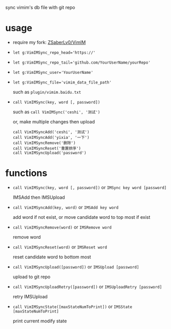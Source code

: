 sync vimim's db file with git repo

# usage

* require my fork: [ZSaberLv0/VimIM](https://github.com/ZSaberLv0/VimIM)
* `let g:VimIMSync_repo_head='https://'`
* `let g:VimIMSync_repo_tail='github.com/YourUserName/yourRepo'`
* `let g:VimIMSync_user='YourUserName'`
* `let g:VimIMSync_file='vimim_data_file_path'`

    such as `plugin/vimim.baidu.txt`

* `call VimIMSync(key, word [, password])`

    such as `call VimIMSync('ceshi', '测试')`

    or, make multiple changes then upload

    ```
    call VimIMSyncAdd('ceshi', '测试')
    call VimIMSyncAdd('yixia', '一下')
    call VimIMSyncRemove('删除')
    call VimIMSyncReset('重置排序')
    call VimIMSyncUpload('password')
    ```

# functions

* `call VimIMSync(key, word [, password])` or `IMSync key word [password]`

    IMSAdd then IMSUpload

* `call VimIMSyncAdd(key, word)` or `IMSAdd key word`

    add word if not exist, or move candidate word to top most if exist

* `call VimIMSyncRemove(word)` or `IMSRemove word`

    remove word

* `call VimIMSyncReset(word)` or `IMSReset word`

    reset candidate word to bottom most

* `call VimIMSyncUpload([password])` or `IMSUpload [password]`

    upload to git repo

* `call VimIMSyncUploadRetry([password])` or `IMSUploadRetry [password]`

    retry IMSUpload

* `call VimIMSyncState([maxStateNumToPrint])` or `IMSState [maxStateNumToPrint]`

    print current modify state

